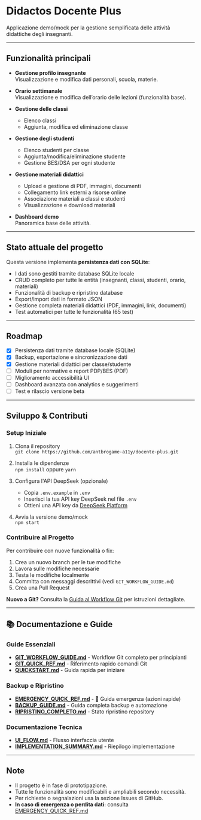 # Didactos Docente Plus

Applicazione demo/mock per la gestione semplificata delle attività didattiche degli insegnanti.

---

## Funzionalità principali

- **Gestione profilo insegnante**  
  Visualizzazione e modifica dati personali, scuola, materie.

- **Orario settimanale**  
  Visualizzazione e modifica dell’orario delle lezioni (funzionalità base).

- **Gestione delle classi**  
  - Elenco classi  
  - Aggiunta, modifica ed eliminazione classe

- **Gestione degli studenti**  
  - Elenco studenti per classe  
  - Aggiunta/modifica/eliminazione studente  
  - Gestione BES/DSA per ogni studente

- **Gestione materiali didattici**  
  - Upload e gestione di PDF, immagini, documenti
  - Collegamento link esterni a risorse online
  - Associazione materiali a classi e studenti
  - Visualizzazione e download materiali

- **Dashboard demo**  
  Panoramica base delle attività.

---

## Stato attuale del progetto

Questa versione implementa **persistenza dati con SQLite**:
- I dati sono gestiti tramite database SQLite locale
- CRUD completo per tutte le entità (insegnanti, classi, studenti, orario, materiali)
- Funzionalità di backup e ripristino database
- Export/import dati in formato JSON
- Gestione completa materiali didattici (PDF, immagini, link, documenti)
- Test automatici per tutte le funzionalità (65 test)

---

## Roadmap

- [x] Persistenza dati tramite database locale (SQLite)
- [x] Backup, esportazione e sincronizzazione dati
- [x] Gestione materiali didattici per classe/studente
- [ ] Moduli per normative e report PDP/BES (PDF)
- [ ] Miglioramento accessibilità UI
- [ ] Dashboard avanzata con analytics e suggerimenti
- [ ] Test e rilascio versione beta

---

## Sviluppo & Contributi

### Setup Iniziale

1. Clona il repository  
   `git clone https://github.com/antbrogame-a11y/docente-plus.git`

2. Installa le dipendenze  
   `npm install` oppure `yarn`

3. Configura l'API DeepSeek (opzionale)  
   - Copia `.env.example` in `.env`
   - Inserisci la tua API key DeepSeek nel file `.env`
   - Ottieni una API key da [DeepSeek Platform](https://platform.deepseek.com/)

4. Avvia la versione demo/mock  
   `npm start`

### Contribuire al Progetto

Per contribuire con nuove funzionalità o fix:

1. Crea un nuovo branch per le tue modifiche
2. Lavora sulle modifiche necessarie
3. Testa le modifiche localmente
4. Committa con messaggi descrittivi (vedi `GIT_WORKFLOW_GUIDE.md`)
5. Crea una Pull Request

**Nuovo a Git?** Consulta la [Guida al Workflow Git](GIT_WORKFLOW_GUIDE.md) per istruzioni dettagliate.

---

## 📚 Documentazione e Guide

### Guide Essenziali
- **[GIT_WORKFLOW_GUIDE.md](GIT_WORKFLOW_GUIDE.md)** - Workflow Git completo per principianti
- **[GIT_QUICK_REF.md](GIT_QUICK_REF.md)** - Riferimento rapido comandi Git
- **[QUICKSTART.md](QUICKSTART.md)** - Guida rapida per iniziare

### Backup e Ripristino
- **[EMERGENCY_QUICK_REF.md](EMERGENCY_QUICK_REF.md)** - 🚨 Guida emergenza (azioni rapide)
- **[BACKUP_GUIDE.md](BACKUP_GUIDE.md)** - Guida completa backup e automazione
- **[RIPRISTINO_COMPLETO.md](RIPRISTINO_COMPLETO.md)** - Stato ripristino repository

### Documentazione Tecnica
- **[UI_FLOW.md](UI_FLOW.md)** - Flusso interfaccia utente
- **[IMPLEMENTATION_SUMMARY.md](IMPLEMENTATION_SUMMARY.md)** - Riepilogo implementazione

---

## Note

- Il progetto è in fase di prototipazione.
- Tutte le funzionalità sono modificabili e ampliabili secondo necessità.
- Per richieste o segnalazioni usa la sezione Issues di GitHub.
- **In caso di emergenza o perdita dati:** consulta [EMERGENCY_QUICK_REF.md](EMERGENCY_QUICK_REF.md)
